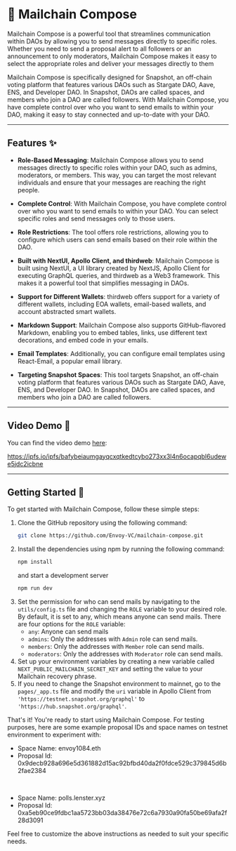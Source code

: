 # 💌 Mailchain Compose

Mailchain Compose is a powerful tool that streamlines communication within DAOs by allowing you to send messages directly to specific roles. Whether you need to send a proposal alert to all followers or an announcement to only moderators, Mailchain Compose makes it easy to select the appropriate roles and deliver your messages directly to them

Mailchain Compose is specifically designed for Snapshot, an off-chain voting platform that features various DAOs such as Stargate DAO, Aave, ENS, and Developer DAO. In Snapshot, DAOs are called spaces, and members who join a DAO are called followers. With Mailchain Compose, you have complete control over who you want to send emails to within your DAO, making it easy to stay connected and up-to-date with your DAO.

---

## Features ✨

- **Role-Based Messaging**: Mailchain Compose allows you to send messages directly to specific roles within your DAO, such as admins, moderators, or members. This way, you can target the most relevant individuals and ensure that your messages are reaching the right people.

- **Complete Control**: With Mailchain Compose, you have complete control over who you want to send emails to within your DAO. You can select specific roles and send messages only to those users.

- **Role Restrictions**: The tool offers role restrictions, allowing you to configure which users can send emails based on their role within the DAO.

- **Built with NextUI, Apollo Client, and thirdweb**: Mailchain Compose is built using NextUI, a UI library created by NextJS, Apollo Client for executing GraphQL queries, and thirdweb as a Web3 framework. This makes it a powerful tool that simplifies messaging in DAOs.

- **Support for Different Wallets**: thirdweb offers support for a variety of different wallets, including EOA wallets, email-based wallets, and account abstracted smart wallets.

- **Markdown Support**: Mailchain Compose also supports GitHub-flavored Markdown, enabling you to embed tables, links, use different text decorations, and embed code in your emails.

- **Email Templates**: Additionally, you can configure email templates using React-Email, a popular email library.

- **Targeting Snapshot Spaces**: This tool targets Snapshot, an off-chain voting platform that features various DAOs such as Stargate DAO, Aave, ENS, and Developer DAO. In Snapshot, DAOs are called spaces, and members who join a DAO are called followers.

---

## Video Demo 🎥

You can find the video demo [here](https://ipfs.io/ipfs/bafybeiaumgayqcxqtkedtcybo273xx3l4n6ocapqbl6udewe5jdc2icbne):

https://ipfs.io/ipfs/bafybeiaumgayqcxqtkedtcybo273xx3l4n6ocapqbl6udewe5jdc2icbne

---

## Getting Started 🚀

To get started with Mailchain Compose, follow these simple steps:

1. Clone the GitHub repository using the following command:
   ```bash
   git clone https://github.com/Envoy-VC/mailchain-compose.git
   ```
2. Install the dependencies using npm by running the following command:
   ```bash
   npm install
   ```
   and start a development server
   ```bash
   npm run dev
   ```
3. Set the permission for who can send mails by navigating to the `utils/config.ts` file and changing the `ROLE` variable to your desired role. By default, it is set to any, which means anyone can send mails. There are four options for the `ROLE` variable:
   - `any`: Anyone can send mails
   - `admins`: Only the addresses with `Admin` role can send mails.
   - `members`: Only the addresses with `Member` role can send mails.
   - `moderators`: Only the addresses with `Moderator` role can send mails.
4. Set up your environment variables by creating a new variable called `NEXT_PUBLIC_MAILCHAIN_SECRET_KEY` and setting the value to your Mailchain recovery phrase.
5. If you need to change the Snapshot environment to mainnet, go to the `pages/_app.ts` file and modify the `uri` variable in Apollo Client from `'https://testnet.snapshot.org/graphql'` to `'https://hub.snapshot.org/graphql'`.

That's it! You're ready to start using Mailchain Compose. For testing purposes, here are some example proposal IDs and space names on testnet environment to experiment with:

- Space Name: envoy1084.eth
- Proposal Id: 0x9decb928a696e5d361882d15ac92bfbd40da2f0fdce529c379845d6b2fae2384

<br>

- Space Name: polls.lenster.xyz
- Proposal Id: 0xa5eb90ce9fdbc1aa5723bb03da38476e72c6a7930a90fa50be69afa2f28d3091

Feel free to customize the above instructions as needed to suit your specific needs.
